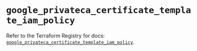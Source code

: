 # `google_privateca_certificate_template_iam_policy`

Refer to the Terraform Registry for docs: [`google_privateca_certificate_template_iam_policy`](https://registry.terraform.io/providers/hashicorp/google-beta/6.4.0/docs/resources/google_privateca_certificate_template_iam_policy).
